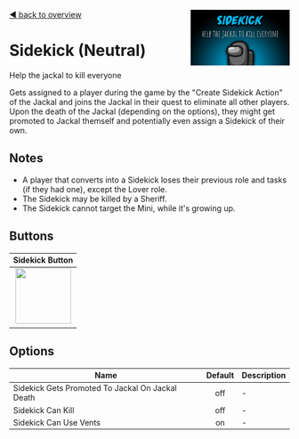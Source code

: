 [:arrow_backward: back to overview](https://github.com/laicosvk/theepicroles#roles "back to overview")
<img align="right" height="100" src="Sidekick.png"/>

# Sidekick (Neutral)
Help the jackal to kill everyone

Gets assigned to a player during the game by the "Create Sidekick Action" of the Jackal and joins the Jackal in their quest to eliminate all other players.
Upon the death of the Jackal (depending on the options), they might get promoted to Jackal themself and potentially even assign a Sidekick of their own.

## Notes
- A player that converts into a Sidekick loses their previous role and tasks (if they had one), except the Lover role.
- The Sidekick may be killed by a Sheriff.
- The Sidekick cannot target the Mini, while it's growing up.

## Buttons
| Sidekick Button |
| :------------: |
| <img width="100" height="100" src="../../TheEpicRoles/Resources/SidekickButton.png"/> |

## Options
| Name | Default | Description |
| --- | :---: | --- |
| Sidekick Gets Promoted To Jackal On Jackal Death | off | - |
| Sidekick Can Kill | off | - |
| Sidekick Can Use Vents | on | - |

